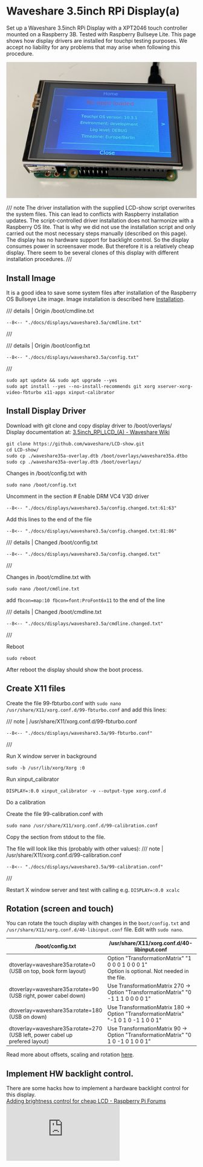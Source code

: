 # Waveshare 3.5inch RPi Display(a) 

Set up a Waveshare 3.5inch RPi Display with a XPT2046 touch controller mounted on a Raspberry 3B. 
Tested with Raspberry Bullseye Lite.
This page shows how display drivers are installed for touchpi testing purposes.
We accept no liability for any problems that may arise when following this procedure.

![touchpi @ waveshare 3.5a with Raspi 3B](../../img/RPi3B_waveshare3.5A_1.jpg)

/// note
The driver installation with the supplied LCD-show script overwrites the system files. 
This can lead to conflicts with Raspberry installation updates.
The script-controlled driver installation does not harmonize with a Raspberry OS lite.
That is why we did not use the installation script and only carried out the most necessary steps manually (described on this page).
The display has no hardware support for backlight control. So the  display consumes power in screensaver mode. 
But therefore it is a relatively cheap display. 
There seem to be several clones of this display with different installation procedures.
///

## Install Image
It is a good idea to save some system files after installation of the Raspberry OS Bullseye Lite image. 
Image installation is described here [Installation](../../index.md#install).

/// details | Origin /boot/cmdline.txt 
```
--8<-- "./docs/displays/waveshare3.5a/cmdline.txt"
```
///

/// details | Origin /boot/config.txt 
``` linenums="1"
--8<-- "./docs/displays/waveshare3.5a/config.txt"
```
///

``` title="Update image with"
sudo apt update && sudo apt upgrade --yes
sudo apt install --yes --no-install-recommends git xorg xserver-xorg-video-fbturbo x11-apps xinput-calibrator
```

## Install Display Driver

Download with git clone and copy display driver to /boot/overlays/  
Display documentation at: [3.5inch_RPi_LCD_(A) - Waveshare Wiki](https://www.waveshare.com/wiki/3.5inch_RPi_LCD_(A))

```
git clone https://github.com/waveshare/LCD-show.git
cd LCD-show/
sudo cp ./waveshare35a-overlay.dtb /boot/overlays/waveshare35a.dtbo
sudo cp ./waveshare35a-overlay.dtb /boot/overlays/ 
```

Changes in /boot/config.txt with
```
sudo nano /boot/config.txt
```
Uncomment in the section # Enable DRM VC4 V3D driver
``` linenums="61"
--8<-- "./docs/displays/waveshare3.5a/config.changed.txt:61:63"
```
Add this lines to the end of the file
``` linenums="81"
--8<-- "./docs/displays/waveshare3.5a/config.changed.txt:81:86"
```

/// details | Changed /boot/config.txt 
``` linenums="1"  hl_lines="62 63 81 82 83 84 85 86"
--8<-- "./docs/displays/waveshare3.5a/config.changed.txt"
```
///

Changes in /boot/cmdline.txt with
```
sudo nano /boot/cmdline.txt
```
add `fbcon=map:10 fbcon=font:ProFont6x11` to the end of the line

/// details | Changed /boot/cmdline.txt 
```
--8<-- "./docs/displays/waveshare3.5a/cmdline.changed.txt"
```
///

Reboot 
```
sudo reboot
```
After reboot the display should show the boot process.

## Create X11 files
Create the file  99-fbturbo.conf with `sudo nano /usr/share/X11/xorg.conf.d/99-fbturbo.conf` and add this lines:

/// note | /usr/share/X11/xorg.conf.d/99-fbturbo.conf
``` linenums="1"
--8<-- "./docs/displays/waveshare3.5a/99-fbturbo.conf"
```
///

Run X window server in background
```
sudo -b /usr/lib/xorg/Xorg :0
```
Run xinput_calibrator
```
DISPLAY=:0.0 xinput_calibrator -v --output-type xorg.conf.d
```
Do a calibration

Create the file 99-calibration.conf with 
```
sudo nano /usr/share/X11/xorg.conf.d/99-calibration.conf
``` 

Copy the section from stdout to the file.

The file will look like this (probably with other values):
/// note | /usr/share/X11/xorg.conf.d/99-calibration.conf
``` linenums="1"
--8<-- "./docs/displays/waveshare3.5a/99-calibration.conf"
```
///

Restart X window server and test with calling e.g. `DISPLAY=:0.0 xcalc`

## Rotation (screen and touch)
You can rotate the touch display with changes in the `boot/config.txt` and `/usr/share/X11/xorg.conf.d/40-libinput.conf` file.
Edit with `sudo nano`.

| /boot/config.txt                                                                       | /usr/share/X11/xorg.conf.d/40-libinput.conf                                                        |
|----------------------------------------------------------------------------------------|----------------------------------------------------------------------------------------------------|
| dtoverlay=waveshare35a:rotate=0 <br> (USB on top, book form layout)                    | Option "TransformationMatrix" "1 0 0 0 1 0 0 0 1" <br> Option is optional. Not needed in the file. |
| dtoverlay=waveshare35a:rotate=90 <br> (USB right, power cabel down)                    | Use TransformationMatrix 270 -> Option "TransformationMatrix" "0 -1 1 1 0 0 0 0 1"                 |                               
| dtoverlay=waveshare35a:rotate=180 <br> (USB on down)                                   | Use TransformationMatrix 180 -> Option "TransformationMatrix" "-1 0 1 0 -1 1 0 0 1"                |
| dtoverlay=waveshare35a:rotate=270 <br> (USB left, power cabel up <br> prefered layout) | Use TransformationMatrix 90 -> Option "TransformationMatrix" "0 1 0 -1 0 1 0 0 1"                  |

Read more about offsets, scaling and rotation [here](../../loreipsum.md).

## Implement HW backlight control.

There are some hacks how to implement a hardware backlight control for this display.  
[Adding brightness control for cheap LCD - Raspberry Pi Forums](https://forums.raspberrypi.com/viewtopic.php?t=149887)
![Add backlight!](https://forums.raspberrypi.com/download/file.php?id=15014)

